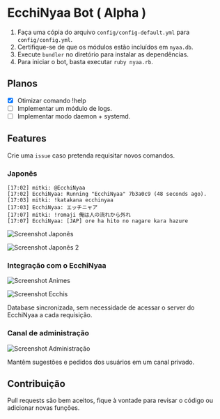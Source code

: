 # EcchiNyaa Bot ( Alpha )

1. Faça uma cópia do arquivo `config/config-default.yml` para `config/config.yml`.
2. Certifique-se de que os módulos estão incluídos em `nyaa.db`.
3. Execute `bundler` no diretório para instalar as dependências.
4. Para iniciar o bot, basta executar `ruby nyaa.rb`.

## Planos

- [x] Otimizar comando !help
- [ ] Implementar um módulo de logs.
- [ ] Implementar modo daemon + systemd.

## Features

Crie uma `issue` caso pretenda requisitar novos comandos.

### Japonês

```
[17:02] mitki: @EcchiNyaa
[17:02] EcchiNyaa: Running "EcchiNyaa" 7b3a0c9 (48 seconds ago).
[17:03] mitki: !katakana ecchinyaa
[17:03] EcchiNyaa: エッチニャア
[17:07] mitki: !romaji 俺は人の流れから外れ
[17:07] EcchiNyaa: [JAP] ore ha hito no nagare kara hazure
```

![Screenshot Japonês](/screenshot/screenshot_jp.png?raw=true)

![Screenshot Japonês 2](/screenshot/screenshot_jp2.png?raw=true)

### Integração com o EcchiNyaa

![Screenshot Animes](/screenshot/screenshot_anime.png?raw=true)

![Screenshot Ecchis](/screenshot/screenshot_ecchi.png?raw=true)

Database sincronizada, sem necessidade de acessar o server do EcchiNyaa a cada requisição.

### Canal de administração

![Screenshot Administração](/screenshot/screenshot_admin.png?raw=true)

Mantêm sugestões e pedidos dos usuários em um canal privado.

## Contribuição

Pull requests são bem aceitos, fique à vontade para revisar o código ou adicionar novas funções.
